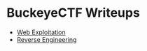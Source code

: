 <h1>BuckeyeCTF Writeups </h1>


- [Web Exploitation](https://github.com/angietechcafe/CTFWriteUps/blob/main/Buckeye%20CTF/Web%20Exploitation/Buckeyenotes.MD)
- [Reverse Engineering](https://github.com/angietechcafe/CTFWriteUps/blob/main/Buckeye%20CTF/Reverse%20Engineering/Soda.md)

